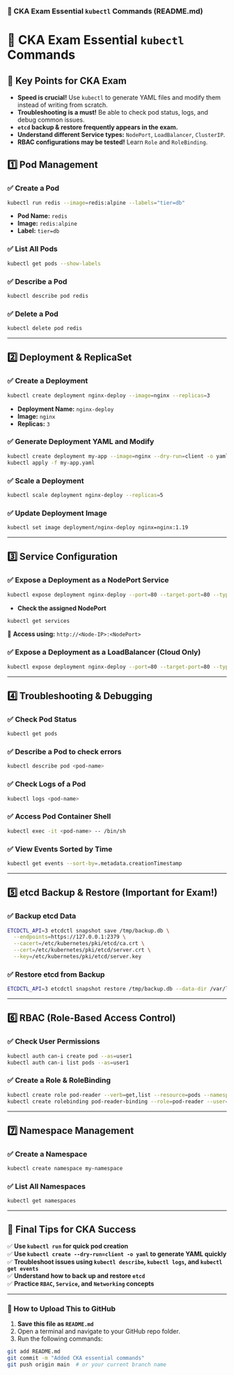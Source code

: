### **📌 CKA Exam Essential `kubectl` Commands (README.md)**

# 🚀 CKA Exam Essential `kubectl` Commands

## 📌 Key Points for CKA Exam
- **Speed is crucial!** Use `kubectl` to generate YAML files and modify them instead of writing from scratch.
- **Troubleshooting is a must!** Be able to check pod status, logs, and debug common issues.
- **`etcd` backup & restore frequently appears in the exam.**
- **Understand different Service types:** `NodePort`, `LoadBalancer`, `ClusterIP`.
- **RBAC configurations may be tested!** Learn `Role` and `RoleBinding`.

## **1️⃣ Pod Management**
### ✅ **Create a Pod**
```bash
kubectl run redis --image=redis:alpine --labels="tier=db"
```
- **Pod Name:** `redis`
- **Image:** `redis:alpine`
- **Label:** `tier=db`

### ✅ **List All Pods**
```bash
kubectl get pods --show-labels
```

### ✅ **Describe a Pod**
```bash
kubectl describe pod redis
```

### ✅ **Delete a Pod**
```bash
kubectl delete pod redis
```

---

## **2️⃣ Deployment & ReplicaSet**
### ✅ **Create a Deployment**
```bash
kubectl create deployment nginx-deploy --image=nginx --replicas=3
```
- **Deployment Name:** `nginx-deploy`
- **Image:** `nginx`
- **Replicas:** `3`

### ✅ **Generate Deployment YAML and Modify**
```bash
kubectl create deployment my-app --image=nginx --dry-run=client -o yaml > my-app.yaml
kubectl apply -f my-app.yaml
```

### ✅ **Scale a Deployment**
```bash
kubectl scale deployment nginx-deploy --replicas=5
```

### ✅ **Update Deployment Image**
```bash
kubectl set image deployment/nginx-deploy nginx=nginx:1.19
```

---

## **3️⃣ Service Configuration**
### ✅ **Expose a Deployment as a NodePort Service**
```bash
kubectl expose deployment nginx-deploy --port=80 --target-port=80 --type=NodePort
```
- **Check the assigned NodePort**
```bash
kubectl get services
```
📌 **Access using:** `http://<Node-IP>:<NodePort>`

### ✅ **Expose a Deployment as a LoadBalancer (Cloud Only)**
```bash
kubectl expose deployment nginx-deploy --port=80 --target-port=80 --type=LoadBalancer
```

---

## **4️⃣ Troubleshooting & Debugging**
### ✅ **Check Pod Status**
```bash
kubectl get pods
```

### ✅ **Describe a Pod to check errors**
```bash
kubectl describe pod <pod-name>
```

### ✅ **Check Logs of a Pod**
```bash
kubectl logs <pod-name>
```

### ✅ **Access Pod Container Shell**
```bash
kubectl exec -it <pod-name> -- /bin/sh
```

### ✅ **View Events Sorted by Time**
```bash
kubectl get events --sort-by=.metadata.creationTimestamp
```

---

## **5️⃣ etcd Backup & Restore (Important for Exam!)**
### ✅ **Backup etcd Data**
```bash
ETCDCTL_API=3 etcdctl snapshot save /tmp/backup.db \
  --endpoints=https://127.0.0.1:2379 \
  --cacert=/etc/kubernetes/pki/etcd/ca.crt \
  --cert=/etc/kubernetes/pki/etcd/server.crt \
  --key=/etc/kubernetes/pki/etcd/server.key
```

### ✅ **Restore etcd from Backup**
```bash
ETCDCTL_API=3 etcdctl snapshot restore /tmp/backup.db --data-dir /var/lib/etcd-backup
```

---

## **6️⃣ RBAC (Role-Based Access Control)**
### ✅ **Check User Permissions**
```bash
kubectl auth can-i create pod --as=user1
kubectl auth can-i list pods --as=user1
```

### ✅ **Create a Role & RoleBinding**
```bash
kubectl create role pod-reader --verb=get,list --resource=pods --namespace=default
kubectl create rolebinding pod-reader-binding --role=pod-reader --user=user1 --namespace=default
```

---

## **7️⃣ Namespace Management**
### ✅ **Create a Namespace**
```bash
kubectl create namespace my-namespace
```

### ✅ **List All Namespaces**
```bash
kubectl get namespaces
```

---

## **🚀 Final Tips for CKA Success**
✅ **Use `kubectl run` for quick pod creation**  
✅ **Use `kubectl create --dry-run=client -o yaml` to generate YAML quickly**  
✅ **Troubleshoot issues using `kubectl describe`, `kubectl logs`, and `kubectl get events`**  
✅ **Understand how to back up and restore `etcd`**  
✅ **Practice `RBAC`, `Service`, and `Networking` concepts**  

---

### **🚀 How to Upload This to GitHub**
1. **Save this file as `README.md`**
2. Open a terminal and navigate to your GitHub repo folder.
3. Run the following commands:
```bash
git add README.md
git commit -m "Added CKA essential commands"
git push origin main  # or your current branch name
